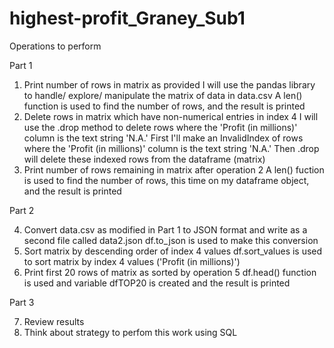 # highest-profit_Graney_Sub1

Operations to perform

Part 1

1. Print number of rows in matrix as provided
    I will use the pandas library to handle/ explore/ manipulate the matrix of data in data.csv
    A len() function is used to find the number of rows, and the result is printed
2. Delete rows in matrix which have non-numerical entries in index 4
    I will use the .drop method to delete rows where the 'Profit (in millions)' column is the text string 'N.A.' 
    First I'll make an InvalidIndex of rows where the 'Profit (in millions)' column is the text string 'N.A.'
    Then .drop will delete these indexed rows from the dataframe (matrix) 
3. Print number of rows remaining in matrix after operation 2 
    A len() fuction is used to find the number of rows, this time on my dataframe object, and the result is printed
    
Part 2

4. Convert data.csv as modified in Part 1 to JSON format and write as a second file called data2.json
    df.to_json is used to make this conversion
5. Sort matrix by descending order of index 4 values
    df.sort_values is used to sort matrix by index 4 values ('Profit (in millions)')
6. Print first 20 rows of matrix as sorted by operation 5
    df.head() function is used and variable dfTOP20 is created and the result is printed

Part 3

7. Review results
8. Think about strategy to perfom this work using SQL 
